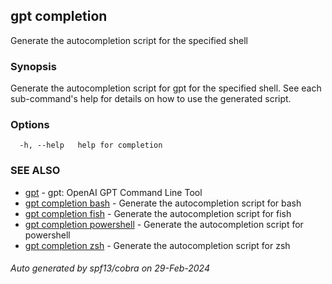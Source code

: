 ## gpt completion

Generate the autocompletion script for the specified shell

### Synopsis

Generate the autocompletion script for gpt for the specified shell.
See each sub-command's help for details on how to use the generated script.


### Options

```
  -h, --help   help for completion
```

### SEE ALSO

* [gpt](gpt.md)	 - gpt: OpenAI GPT Command Line Tool
* [gpt completion bash](gpt_completion_bash.md)	 - Generate the autocompletion script for bash
* [gpt completion fish](gpt_completion_fish.md)	 - Generate the autocompletion script for fish
* [gpt completion powershell](gpt_completion_powershell.md)	 - Generate the autocompletion script for powershell
* [gpt completion zsh](gpt_completion_zsh.md)	 - Generate the autocompletion script for zsh

###### Auto generated by spf13/cobra on 29-Feb-2024
